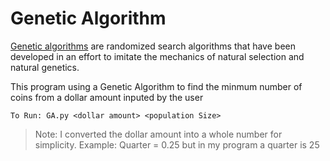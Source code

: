 # Genetic Algorithm

[Genetic algorithms](https://www.tutorialspoint.com/genetic_algorithms/genetic_algorithms_introduction.htm) are randomized search algorithms that have been developed in an effort to imitate the mechanics of natural selection and natural genetics.

This program using a Genetic Algorithm to find the minmum number of coins from a dollar amount inputed by the user

    To Run: GA.py <dollar amount> <population Size>

 
> Note: I converted the dollar amount into a whole number for simplicity.
Example: Quarter = 0.25 but in my program a quarter is 25

